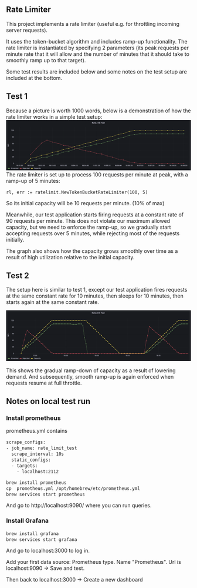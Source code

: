 ## Rate Limiter

This project implements a rate limiter (useful e.g. for throttling incoming server requests). 

It uses the token-bucket algorithm and includes ramp-up functionality. The rate limiter is instantiated by specifying 2 parameters (its peak requests per minute rate that it will allow and the number of minutes that it should take to smoothly ramp up to that target).

Some test results are included below and some notes on the test setup are included at the bottom.

## Test 1
Because a picture is worth 1000 words, below is a demonstration of how the rate limiter works in a simple test setup:
![img missing](resources/test1.png "Rate Limiter Test 1")
The rate limiter is set up to process 100 requests per minute at peak, with a ramp-up of 5 minutes:
```
rl, err := ratelimit.NewTokenBucketRateLimiter(100, 5)
```
So its initial capacity will be 10 requests per minute. (10% of max)

Meanwhile, our test application starts firing requests at a constant rate of 90 requests per minute. 
This does not violate our maximum allowed capacity, but we need to enforce the ramp-up, so we gradually start accepting requests over 5 minutes, while rejecting most of the requests initially.

The graph also shows how the capacity grows smoothly over time as a result of high utilization relative to the initial capacity.

## Test 2

The setup here is similar to test 1, except our test application fires requests at the same constant rate for 10 minutes, then sleeps for 10 minutes, then starts again at the same constant rate.

![img missing](resources/test2.png "Rate Limiter Test 2")

This shows the gradual ramp-down of capacity as a result of lowering demand. And subsequently, smooth ramp-up is again enforced when requests resume at full throttle.

## Notes on local test run

### Install prometheus 

prometheus.yml contains

```
scrape_configs:
- job_name: rate_limit_test
  scrape_interval: 10s
  static_configs:
  - targets:
    - localhost:2112
```

```
brew install prometheus
cp  prometheus.yml /opt/homebrew/etc/prometheus.yml
brew services start prometheus
```

And go to http://localhost:9090/ where you can run queries.

### Install Grafana

```
brew install grafana
brew services start grafana
```

And go to localhost:3000 to log in.

Add your first data source: Prometheus type. Name "Prometheus". Url is localhost:9090 -> Save and test.

Then back to localhost:3000 -> Create a new dashboard